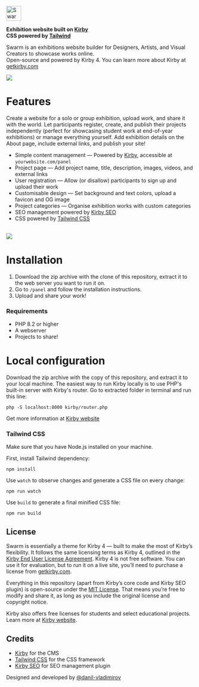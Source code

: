 <p>
    <img src="swarm-logo.svg" height="40" alt="Swarm" />
</p>
<p>
    <strong>Exhibition website built on <a href="https://getkirby.com/">Kirby</a></strong><br />
    <strong>CSS powered by <a href="https://tailwindcss.com">Tailwind</a></strong><br />
</p>

Swarm is an exhibitions website builder for Designers, Artists, and Visual Creators to showcase works online.\
Open-source and powered by Kirby 4. You can learn more about Kirby at [getkirby.com](https://getkirby.com)

<p>
  <a href="https://swarm-demo.danilvladimirov.co.uk/">
    <img src="https://img.shields.io/static/v1?label=&message=View%20Demo&style=for-the-badge&color=black" />
  </a>
</p>

# Features

Create a website for a solo or group exhibition, upload work, and share it with the world. Let participants register, create, and publish their projects independently (perfect for showcasing student work at end-of-year exhibitions) or manage everything yourself. Add exhibition details on the About page, include external links, and publish your site!

- Simple content management — Powered by [Kirby](sanity-homepage), accessible at `yourwebsite.com/panel`
- Project page — Add project name, title, description, images, videos, and external links
- User registration — Allow (or disallow) participants to sign up and upload their work
- Customisable design — Set background and text colors, upload a favicon and OG image
- Project categories — Organise exhibition works with custom categories
- SEO management powered by [Kirby SEO](https://plugins.andkindness.com/seo)
- CSS powered by [Tailwind CSS](https://tailwindcss.com)

</br>

<img src="swarm-preview.png" />

# Installation

1. Download the zip archive with the clone of this repository, extract it to the web server you want to run it on.
2. Go to `/panel` and follow the installation instructions.
3. Upload and share your work!

### Requirements

- PHP 8.2 or higher
- A webserver
- Projects to share!

# Local configuration

Download the zip archive with the copy of this repository, and extract it to your local machine. The easiest way to run Kirby locally is to use PHP's built-in server with Kirby's router. Go to extracted folder in terminal and run this line:

```
php -S localhost:8000 kirby/router.php
```

Get more information at [Kirby website](https://getkirby.com/docs/guide/quickstart)

### Tailwind CSS

Make sure that you have Node.js installed on your machine. 

First, install Tailwind dependency:

```
npm install
```

Use `watch` to observe changes and generate a CSS file on every change:

```
npm run watch
```

Use `build` to generate a final minified CSS file:

```
npm run build
```

## License

Swarm is essentially a theme for Kirby 4 — built to make the most of Kirby’s flexibility. It follows the same licensing terms as Kirby 4, outlined in the [Kirby End User License Agreement](https://getkirby.com/license).
Kirby 4 is not free software. You can use it for evaluation, but to run it on a live site, you’ll need to purchase a license from [getkirby.com](https://getkirby.com).

Everything in this repository (apart from Kirby’s core code and Kirby SEO plugin) is open-source under the [MIT License](https://opensource.org/licenses/MIT).
That means you’re free to modify and share it, as long as you include the original license and copyright notice.

Kirby also offers free licenses for students and select educational projects. Learn more at [Kirby website](https://getkirby.com/buy).

## Credits

- [Kirby](https://getkirby.com) for the CMS
- [Tailwind CSS](https://tailwindcss.com) for the CSS framework
- [Kirby SEO](https://plugins.andkindness.com/seo) for SEO management plugin

Designed and developed by [@danil-vladimirov](https://github.com/danil-vladimirov)